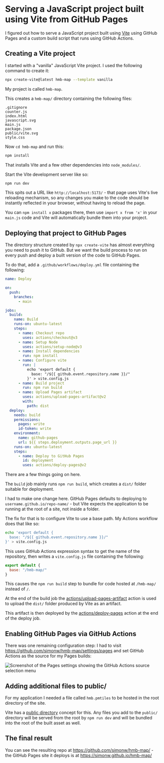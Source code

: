 # Serving a JavaScript project built using Vite from GitHub Pages

I figured out how to serve a JavaScript project built using [Vite](https://vitejs.dev/) using GitHub Pages and a custom build script that runs using GitHub Actions.

## Creating a Vite project

I started with a "vanilla" JavaScript Vite project. I used the following command to create it:

```bash
npx create-vite@latest hmb-map --template vanilla
```
My project is called `hmb-map`.

This creates a `hmb-map/` directory containing the following files:

```
.gitignore
counter.js
index.html
javascript.svg
main.js
package.json
public/vite.svg
style.css
```

Now `cd hmb-map` and run this:

```bash
npm install
```
That installs Vite and a few other dependencies into `node_modules/`.

Start the Vite development server like so:
```bash
npm run dev
```
This spits out a URL like `http://localhost:5173/` - that page uses Vite's live reloading mechanism, so any changes you make to the code should be instantly reflected in your browser, without having to reload the page.

You can `npm install x` packages there, then use `import x from 'x'` in your `main.js` code and Vite will automatically bundle them into your project.

## Deploying that project to GitHub Pages

The directory structure created by `npx create-vite` has almost everything you need to push it to GitHub. But we want the build process to run on every push and deploy a built version of the code to GitHub Pages.

To do that, add a `.github/workflows/deploy.yml` file containing the following:

```yaml
name: Deploy

on:
  push:
    branches:
      - main

jobs:
  build:
    name: Build
    runs-on: ubuntu-latest
    steps:
      - name: Checkout repo
        uses: actions/checkout@v3
      - name: Setup Node
        uses: actions/setup-node@v3
      - name: Install dependencies
        run: npm install
      - name: Configure vite
        run: |
          echo 'export default {
            base: "/${{ github.event.repository.name }}/"
          }' > vite.config.js
      - name: Build project
        run: npm run build
      - name: Upload Pages artifact
        uses: actions/upload-pages-artifact@v2
        with:
          path: dist
  deploy:
    needs: build
    permissions:
      pages: write
      id-token: write
    environment:
      name: github-pages
      url: ${{ steps.deployment.outputs.page_url }}
    runs-on: ubuntu-latest
    steps:
      - name: Deploy to GitHub Pages
        id: deployment
        uses: actions/deploy-pages@v2
```
There are a few things going on here.

The `build` job mainly runs `npm run build`, which creates a `dist/` folder suitable for deployment.

I had to make one change here. GitHub Pages defaults to deploying to `username.github.io/repo-name/` - but Vite expects the application to be running at the root of a site, not inside a folder.

The fix for that is to configure Vite to use a base path. My Actions workflow does that like so:

```bash
echo 'export default {
  base: "/${{ github.event.repository.name }}/"
}' > vite.config.js
```
This uses GitHub Actions expression syntax to get the name of the repository, then writes a `vite.config.js` file containing the following:

```js
export default {
  base: "/hmb-map/"
}
```
This causes the `npm run build` step to bundle for code hosted at `/hmb-map/` instead of `/`.

At the end of the build job the [actions/upload-pages-artifact](https://github.com/actions/upload-artifact) action is used to upload the `dist/` folder produced by Vite as an artifact.

This artifact is then deployed by the [actions/deploy-pages](https://github.com/actions/deploy-pages) action at the end of the deploy job.

## Enabling GitHub Pages via GitHub Actions

There was one remaining configuration step: I had to visit https://github.com/simonw/hmb-map/settings/pages and set GitHub Actions as the source for my Pages builds:

![Screenshot of the Pages settings showing the GitHub Actions source selection menu](https://github.com/simonw/til/assets/9599/0bd1e59f-5571-4be3-b843-ce80704e9c01)

## Adding additional files to public/

For my application I needed a file called `hmb.pmtiles` to be hosted in the root directory of the site.

Vite has a [public directory](https://vitejs.dev/guide/assets.html#the-public-directory) concept for this. Any files you add to the `public/` directory will be served from the root by `npm run dev` and will be bundled into the root of the built asset as well.

## The final result

You can see the resulting repo at https://github.com/simonw/hmb-map/ - the GitHub Pages site it deploys is at https://simonw.github.io/hmb-map/
